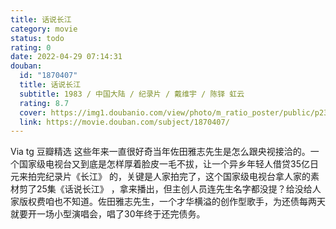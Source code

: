 ```yaml
---
title: 话说长江
category: movie
status: todo
rating: 0
date: 2022-04-29 07:14:31
douban:
  id: "1870407"
  title: 话说长江
  subtitle: 1983 / 中国大陆 / 纪录片 / 戴维宇 / 陈铎 虹云
  rating: 8.7
  cover: https://img1.doubanio.com/view/photo/m_ratio_poster/public/p2375019679.jpg
  link: https://movie.douban.com/subject/1870407/
---
```


Via tg 豆瓣精选 这些年来一直很好奇当年佐田雅志先生是怎么跟央视接洽的。一个国家级电视台又到底是怎样厚着脸皮一毛不拔，让一个异乡年轻人借贷35亿日元来拍完纪录片《长江》 的，关键是人家拍完了，这个国家级电视台拿人家的素材剪了25集《话说长江》 ，拿来播出，但主创人员连先生名字都没提？给没给人家版权费咱也不知道。佐田雅志先生，一个才华横溢的创作型歌手，为还债每两天就要开一场小型演唱会，唱了30年终于还完债务。 